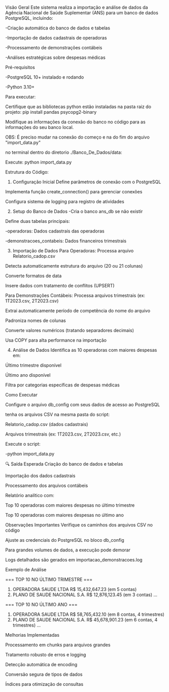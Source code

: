 Visão Geral
Este sistema realiza a importação e análise de dados da Agência Nacional de Saúde Suplementar (ANS) para um banco de dados PostgreSQL, incluindo:

-Criação automática do banco de dados e tabelas

-Importação de dados cadastrais de operadoras

-Processamento de demonstrações contábeis

-Análises estratégicas sobre despesas médicas

Pré-requisitos

-PostgreSQL 10+ instalado e rodando

-Python 3.10+

Para executar: 

Certifique que as bibliotecas python estão instaladas na pasta raiz do projeto:
pip install pandas psycopg2-binary

Modifique as informações da conexão do banco no código para as informações do seu banco local. 

OBS: É preciso mudar na conexão do começo e na do fim do arquivo "import_data.py"

no terminal dentro do diretorio ./Banco_De_Dados/data:

Execute: python import_data.py


Estrutura do Código:
1. Configuração Inicial
Define parâmetros de conexão com o PostgreSQL

Implementa função create_connection() para gerenciar conexões

Configura sistema de logging para registro de atividades

2. Setup do Banco de Dados
-Cria o banco ans_db se não existir

Define duas tabelas principais:

-operadoras: Dados cadastrais das operadoras

-demonstracoes_contabeis: Dados financeiros trimestrais

3. Importação de Dados
Para Operadoras:
Processa arquivo Relatorio_cadop.csv

Detecta automaticamente estrutura do arquivo (20 ou 21 colunas)

Converte formatos de data

Insere dados com tratamento de conflitos (UPSERT)

Para Demonstrações Contábeis:
Processa arquivos trimestrais (ex: 1T2023.csv, 2T2023.csv)

Extrai automaticamente período de competência do nome do arquivo

Padroniza nomes de colunas

Converte valores numéricos (tratando separadores decimais)

Usa COPY para alta performance na importação

4. Análise de Dados
Identifica as 10 operadoras com maiores despesas em:

Último trimestre disponível

Último ano disponível

Filtra por categorias específicas de despesas médicas

Como Executar

Configure o arquivo db_config com seus dados de acesso ao PostgreSQL

tenha os arquivos CSV na mesma pasta do script:

Relatorio_cadop.csv (dados cadastrais)

Arquivos trimestrais (ex: 1T2023.csv, 2T2023.csv, etc.)

Execute o script:

-python import_data.py

🔍 Saída Esperada
Criação do banco de dados e tabelas

Importação dos dados cadastrais

Processamento dos arquivos contábeis

Relatório analítico com:

Top 10 operadoras com maiores despesas no último trimestre

Top 10 operadoras com maiores despesas no último ano

 Observações Importantes
Verifique os caminhos dos arquivos CSV no código

Ajuste as credenciais do PostgreSQL no bloco db_config

Para grandes volumes de dados, a execução pode demorar 

Logs detalhados são gerados em importacao_demonstracoes.log

  Exemplo de Análise

=== TOP 10 NO ÚLTIMO TRIMESTRE ===
1. OPERADORA SAUDE LTDA                      R$   15,432,647.23 (em 5 contas)
2. PLANO DE SAUDE NACIONAL S.A.              R$   12,876,123.45 (em 3 contas)
...

=== TOP 10 NO ÚLTIMO ANO ===
1. OPERADORA SAUDE LTDA                      R$   58,765,432.10 (em 8 contas, 4 trimestres)
2. PLANO DE SAUDE NACIONAL S.A.              R$   45,678,901.23 (em 6 contas, 4 trimestres)
...

Melhorias Implementadas

Processamento em chunks para arquivos grandes

Tratamento robusto de erros e logging

Detecção automática de encoding

Conversão segura de tipos de dados

Índices para otimização de consultas


